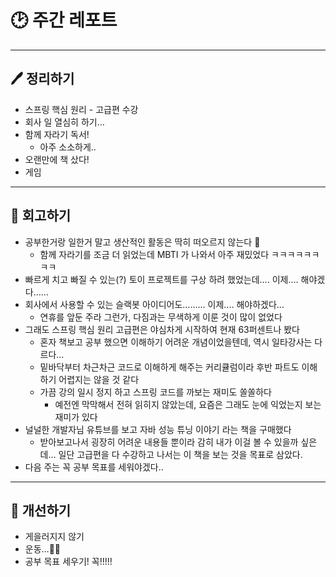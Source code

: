 # 🕑 주간 레포트

---

## 🖊 정리하기

- 스프링 핵심 원리 - 고급편 수강
- 회사 일 열심히 하기…
- 함께 자라기 독서!
  - 아주 소소하게..
- 오랜만에 책 샀다!
- 게임

---

## 💭 회고하기

- 공부한거랑 일한거 말고 생산적인 활동은 딱히 떠오르지 않는다 🫠
  - 함께 자라기를 조금 더 읽었는데 MBTI 가 나와서 아주 재밌었다 ㅋㅋㅋㅋㅋㅋㅋㅋ
- 빠르게 치고 빠질 수 있는(?) 토이 프로젝트를 구상 하려 했었는데…. 이제…. 해야겠다……
- 회사에서 사용할 수 있는 슬랙봇 아이디어도……… 이제.... 해야하겠다…
  - 연휴를 앞둔 주라 그런가, 다짐과는 무색하게 이룬 것이 많이 없었다
- 그래도 스프링 핵심 원리 고급편은 야심차게 시작하여 현재 63퍼센트나 봤다
  - 혼자 책보고 공부 했으면 이해하기 어려운 개념이었을텐데, 역시 일타강사는 다르다…
  - 밑바닥부터 차근차근 코드로 이해하게 해주는 커리큘럼이라 후반 파트도 이해하기 어렵지는 않을 것 같다
  - 가끔 강의 일시 정지 하고 스프링 코드를 까보는 재미도 쏠쏠하다
    - 예전엔 막막해서 전혀 읽히지 않았는데, 요즘은 그래도 눈에 익었는지 보는 재미가 있다
- 널널한 개발자님 유튜브를 보고 자바 성능 튜닝 이야기 라는 책을 구매했다
  - 받아보고나서 굉장히 어려운 내용들 뿐이라 감히 내가 이걸 볼 수 있을까 싶은데… 일단 고급편을 다 수강하고 나서는 이 책을 보는 것을 목표로 삼았다.
- 다음 주는 꼭 공부 목표를 세워야겠다..

---

## 🥊 개선하기

- 게을러지지 않기
- 운동…😵‍💫
- 공부 목표 세우기! 꼭!!!!!
